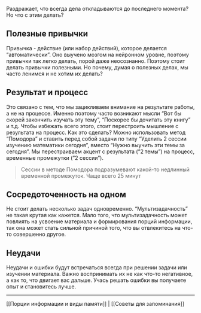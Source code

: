 Раздражает, что всегда дела откладываются до последнего момента? Но что с этим делать?
## Полезные привычки

Привычка - действие (или набор действий), которое делается “автоматически”. Оно выучено мозгом на нейронном уровне, поэтому привычки так легко делать, порой даже неосознанно.
Поэтому стоит делать привычки полезными. Но почему, думая о полезных делах, мы часто ленимся и не хотим их делать?
## Результат и процесс

Это связано с тем, что мы зацикливаем внимание на результате работы, а не на процессе. Именно поэтому часто возникают мысли “Вот бы скорей закончить изучать эту тему”, “Поскорее бы дочитать эту книгу” и т.д.
Чтобы избежать всего этого, стоит перестроить мышление с результата на процесс. Как это сделать? Можно использовать метод “Помодора” и ставить перед собой задачи по типу “Уделить 2 сессии изучению математики сегодня”, вместо “Нужно выучить эти темы за сегодня”. Мы перестраиваем акцент с результата (”2 темы”) на процесс, временные промежутки (”2 сессии”).
> Сессии в методе Помодора подразумевают какой-то недлинный временной промежуток. Чаще всего 25 минут
## Сосредоточенность на одном

Не стоит делать несколько задач одновременно. “Мультизадачность” не такая крутая как кажется. Мало того, что мультизадачность может повлиять на усвоение материала и формирования порций информации, так она может стать сильной причиной того, что вы отвлекитесь на что-то совершенно другое.
## Неудачи

Неудачи и ошибки будут встречаться всегда при решении задачи или изучении материала. Важно воспринимать их не как что-то негативное, а как то, что двигает вас дальше. Учась решать ошибки вы получаете опыт и становитесь лучше.

---
[[Порции информации и виды памяти]] | [[Советы для запоминания]]